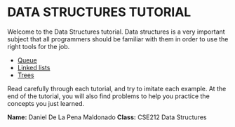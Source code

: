 # DATA STRUCTURES TUTORIAL

Welcome to the Data Structures tutorial. Data structures is a very important subject that all
programmers should be familiar with them in order to use the right tools for the job.

* [Queue](1-queues.md)
* [Linked lists](2-linked-lists.md)
* [Trees](3-trees.md)

Read carefully through each tutorial, and try to imitate each example. At the end of the tutorial, 
you will also find problems to help you practice the concepts you just learned. 

**Name:** Daniel De La Pena Maldonado
**Class:** CSE212 Data Structures